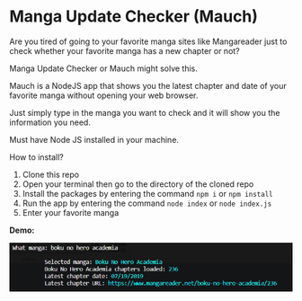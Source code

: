 # Manga Update Checker (Mauch)
Are you tired of going to your favorite manga sites like Mangareader just to check whether your favorite manga has a new chapter or not?

Manga Update Checker or Mauch might solve this.

Mauch is a NodeJS app that shows you the latest chapter and date of your favorite manga without opening your web browser.

Just simply type in the manga you want to check and it will show you the information you need.

Must have Node JS installed in your machine.

How to install?
1. Clone this repo
2. Open your terminal then go to the directory of the cloned repo
3. Install the packages by entering the command `npm i` or `npm install`
4. Run the app by entering the command `node index` or `node index.js`
5. Enter your favorite manga

**Demo:**

![mauch](https://github.com/ThanMatt/manga-update-checker/blob/master/mauch%5B1%5D.png)
